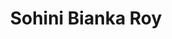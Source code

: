 ---
avatar: /images/people/sohiniroy.jpg
avatar_small: /images/people/sohiniroy_small.jpg
bio: Product Manager at Canonical.
homepage: https://canonical.com/
instagram: null
linkedin: null
title: Sohini Bianka Roy
twitter: https://twitter.com/biankaroy_
type: guest
username: sohiniroy
youtube: null
---